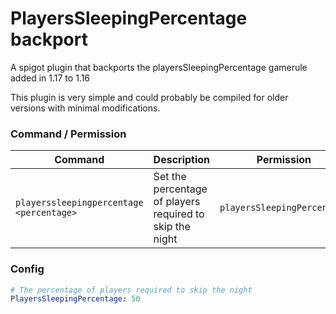 # PlayersSleepingPercentage backport
A spigot plugin that backports the playersSleepingPercentage gamerule added in 1.17 to 1.16

This plugin is very simple and could probably be compiled for older versions with minimal modifications.

### Command / Permission

| Command                                  | Description                                              | Permission                  |
|------------------------------------------|----------------------------------------------------------|-----------------------------|
| `playerssleepingpercentage <percentage>` | Set the percentage of players required to skip the night | `playersSleepingPercentage` |

### Config
```yaml
# The percentage of players required to skip the night
PlayersSleepingPercentage: 50
```

